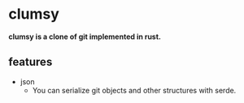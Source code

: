 # clumsy

**clumsy is a clone of git implemented in rust.**

## features

- json
  - You can serialize git objects and other structures with serde.
